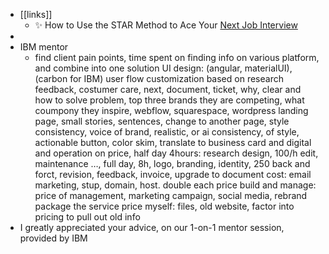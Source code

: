 - [[links]]
	- ✨ How to Use the STAR Method to Ace Your [Next Job Interview](https://link.mail.beehiiv.com/ss/c/K2i7qguzU9ZRVIElwPSGnmGTSxeY_gvCLjm2Epv14sbZiQrqvJaB5JyK4WMOVnWJG8ISFQaezYJjxzVmroYeqxLiMdBSsS1Z7YwMxLDk8cHPzLK0f6JuD4lvxts5AC06U2h6VRcqIS0qewB-EN3UT4uxZ9brJ_d_aQLjOJ51p15sHwcddk9Be_23JEN2BHgKhVfnzGIMg8XKPpWNzo65dJ6brNRvJM6x0-IwuQP4dBq_9QNhNJbYVzsg9m2DDoGWv5KSDeMyNn4fJtPas1AXTw/418/ugkIbWh6SeGlp760F16PUQ/h18/0Jg7n0_PHgWaBgm-D5fg-Ywvgvg7C-0d-9dDx0hmiWQ)
-
- IBM mentor
	- find client pain points, time spent on finding info on various platform, and combine into one solution
	  UI design: (angular, materialUI), (carbon for IBM)
	  user flow
	  customization based on research feedback, costumer care, next, document, ticket, 
	  why, clear and how to solve problem, 
	  top three brands they are competing, what coumpony they inspire, 
	  webflow, squarespace, wordpress
	  landing page, small stories, sentences, change to another page, 
	  style consistency, 
	  voice of brand, realistic, or ai 
	  consistency, of style, actionable button, color skim, translate to business card and digital and operation on 
	  price, half day 4hours: research design, 100/h edit, maintenance …, full day, 8h, 
	  logo, branding, identity, 250
	  back and forct, revision, 
	  feedback, invoice, upgrade to
	  document cost: email marketing, stup, domain, host. double each price
	  build and manage: price of management, marketing campaign,  social media, rebrand
	  package the service
	  price myself: files, old website, factor into pricing to pull out old info
- I greatly appreciated your advice, on our 1-on-1 mentor session, provided by IBM